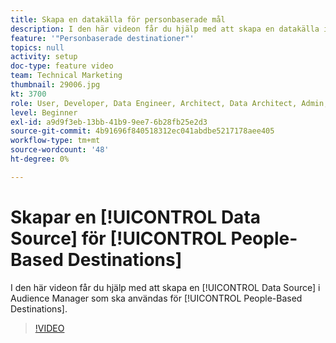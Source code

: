 ```yaml
---
title: Skapa en datakälla för personbaserade mål
description: I den här videon får du hjälp med att skapa en datakälla i Audience Manager som ska användas för personbaserade destinationer.
feature: '"Personbaserade destinationer"'
topics: null
activity: setup
doc-type: feature video
team: Technical Marketing
thumbnail: 29006.jpg
kt: 3700
role: User, Developer, Data Engineer, Architect, Data Architect, Admin, Leader
level: Beginner
exl-id: a9d9f3eb-13bb-41b9-9ee7-6b28fb25e2d3
source-git-commit: 4b91696f840518312ec041abdbe5217178aee405
workflow-type: tm+mt
source-wordcount: '48'
ht-degree: 0%

---
```


# Skapar en [!UICONTROL Data Source] för [!UICONTROL People-Based Destinations]

I den här videon får du hjälp med att skapa en [!UICONTROL Data Source] i Audience Manager som ska användas för [!UICONTROL People-Based Destinations].

>[!VIDEO](https://video.tv.adobe.com/v/29006/?quality=12)
